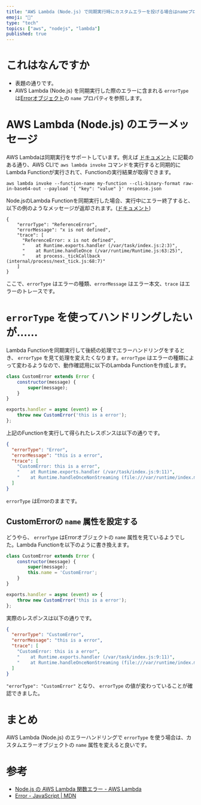 ```yaml
---
title: "AWS Lambda (Node.js) で同期実行時にカスタムエラーを投げる場合はnameプロパティも変えると良い"
emoji: "🥃"
type: "tech"
topics: ["aws", "nodejs", "lambda"]
published: true
---
```


# これはなんですか

* 表題の通りです。
* AWS Lambda (Node.js) を同期実行した際のエラーに含まれる `errorType` は[Errorオブジェクト](https://developer.mozilla.org/ja/docs/Web/JavaScript/Reference/Global_Objects/Error)の `name` プロパティを参照します。


# AWS Lambda (Node.js) のエラーメッセージ

AWS Lambdaは同期実行をサポートしています。例えば [ドキュメント](https://docs.aws.amazon.com/ja_jp/lambda/latest/dg/invocation-sync.html) に記載のある通り、AWS CLIで `aws lambda invoke` コマンドを実行すると同期的にLambda Functionが実行されて、Functionの実行結果が取得できます。

```bash: Lambdaの同期実行例
aws lambda invoke --function-name my-function --cli-binary-format raw-in-base64-out --payload '{ "key": "value" }' response.json
```

Node.jsのLambda Functionを同期実行した場合、実行中にエラー終了すると、以下の例のようなメッセージが返却されます。([ドキュメント](https://docs.aws.amazon.com/ja_jp/lambda/latest/dg/nodejs-exceptions.html))

```json: エラーの例
{
    "errorType": "ReferenceError",
    "errorMessage": "x is not defined",
    "trace": [
      "ReferenceError: x is not defined",
      "    at Runtime.exports.handler (/var/task/index.js:2:3)",
      "    at Runtime.handleOnce (/var/runtime/Runtime.js:63:25)",
      "    at process._tickCallback (internal/process/next_tick.js:68:7)"
    ]
}
```

ここで、`errorType` はエラーの種類、`errorMessage` はエラー本文、`trace` はエラーのトレースです。

# `errorType` を使ってハンドリングしたいが……

Lambda Functionを同期実行して後続の処理でエラーハンドリングをするとき、 `errorType` を見て処理を変えたくなります。`errorType` はエラーの種類によって変わるようなので、動作確認用に以下のLambda Functionを作成します。

```js
class CustomError extends Error {
    constructor(message) {
        super(message);
    }
}

exports.handler = async (event) => {
    throw new CustomError('this is a error');
};
```

上記のFunctionを実行して得られたレスポンスは以下の通りです。

```json
{
  "errorType": "Error",
  "errorMessage": "this is a error",
  "trace": [
    "CustomError: this is a error",
    "    at Runtime.exports.handler (/var/task/index.js:9:11)",
    "    at Runtime.handleOnceNonStreaming (file:///var/runtime/index.mjs:1028:29)"
  ]
}
```

`errorType` はErrorのままです。


## CustomErrorの `name` 属性を設定する

どうやら、 `errorType` はErrorオブジェクトの `name` 属性を見ているようでした。Lambda Functionを以下のように書き換えます。

```javascript
class CustomError extends Error {
    constructor(message) {
        super(message);
        this.name = 'CustomError';
    }
}

exports.handler = async (event) => {
    throw new CustomError('this is a error');
};
```

実際のレスポンスは以下の通りです。

```json
{
  "errorType": "CustomError",
  "errorMessage": "this is a error",
  "trace": [
    "CustomError: this is a error",
    "    at Runtime.exports.handler (/var/task/index.js:9:11)",
    "    at Runtime.handleOnceNonStreaming (file:///var/runtime/index.mjs:1028:29)"
  ]
}
```

`"errorType": "CustomError"` となり、 `errorType` の値が変わっていることが確認できました。


# まとめ

AWS Lambda (Node.js) のエラーハンドリングで `errorType` を使う場合は、カスタムエラーオブジェクトの `name` 属性を変えると良いです。


# 参考

* [Node.js の AWS Lambda 関数エラー - AWS Lambda](https://docs.aws.amazon.com/ja_jp/lambda/latest/dg/nodejs-exceptions.html)
* [Error - JavaScript | MDN](https://developer.mozilla.org/ja/docs/Web/JavaScript/Reference/Global_Objects/Error)